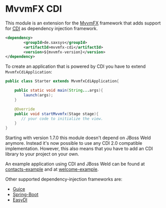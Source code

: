 # MvvmFX CDI

This module is an extension for the [MvvmFX](https://github.com/sialcasa/mvvmFX) framework that adds support for 
[CDI](http://cdi-spec.org/) as dependency injection framework. 


```xml
<dependency>
		<groupId>de.saxsys</groupId>
		<artifactId>mvvmfx-cdi</artifactId>
		<version>${mvvmfx-version}</version>
</dependency>
```


To create an application that is powered by CDI you have to extend `MvvmfxCdiApplication`:

```java
public class Starter extends MvvmfxCdiApplication{

    public static void main(String...args){
        launch(args);
    }

    @Override
    public void startMvvmfx(Stage stage){
       // your code to initialize the view.
    }
}
```

Starting with version 1.7.0 this module doesn't depend on JBoss Weld anymore. 
Instead it's now possible to use any CDI 2.0 compatible implementation. 
However, this also means that you have to add an CDI library to your project on your own.

An example application using CDI and JBoss Weld can be found at [contacts-example](/examples/contacts-example) and 
at [welcome-example](/examples/mini-examples/welcome-example).

Other supported dependency-injection frameworks are:

* [Guice](/mvvmfx-guice)
* [Spring-Boot](/mvvmfx-spring-boot)
* [EasyDI](/mvvmfx-easydi)
